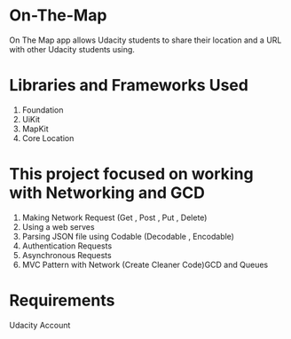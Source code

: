 # On-The-Map
 On The Map app allows Udacity students to share their location and a URL with other Udacity students using.
 
 
# Libraries and Frameworks Used

1. Foundation
2. UiKit
3. MapKit
4. Core Location

# This project focused on working with Networking and GCD

1. Making Network Request (Get , Post , Put , Delete)
2. Using a web serves
3. Parsing JSON file using Codable (Decodable , Encodable)
4. Authentication Requests
5. Asynchronous Requests
6. MVC Pattern with Network (Create Cleaner Code)GCD and Queues

# Requirements

Udacity Account 
